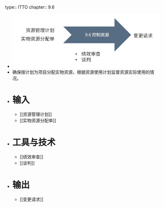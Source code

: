 type:: ITTO
chapter:: 9.6

- ![image.png](../assets/image_1747846544757_0.png)
- 确保按计划为项目分配实物资源，根据资源使用计划监督资源实际使用的情况。
- # 输入
	- [[资源管理计划]]
	- [[实物资源分配单]]
- # 工具与技术
	- [[绩效审查]]
	- [[谈判]]
- # 输出
	- [[变更请求]]